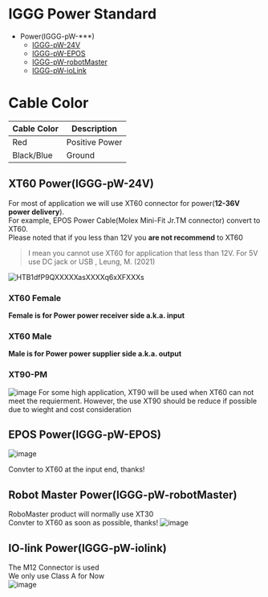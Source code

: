 # IGGG Power Standard
* Power(IGGG-pW-***)
  * [IGGG-pW-24V](#xt60-poweriggg-pw-24v)  
  * [IGGG-pW-EPOS](#epos-poweriggg-pw-epos)
  * [IGGG-pW-robotMaster](#Robot-Master-PowerIGGG-pW-robotMaster)
  * [IGGG-pW-ioLink](#IO-link-PowerIGGG-pW-IOlink)

# Cable Color
| Cable Color | Description    |
|-------------|----------------|
| Red         | Positive Power |
| Black/Blue  | Ground         |

## XT60 Power(IGGG-pW-24V)
For most of application we will use XT60 connector for power(**12-36V power delivery**).  
For example, EPOS Power Cable(Molex Mini-Fit Jr.TM connector) convert to  XT60.   
Please noted that if you less than 12V you **are not recommend** to XT60
> I mean you cannot use XT60 for application that less than 12V. For 5V use DC jack or USB , Leung, M. (2021)


![HTB1dfP9QXXXXXasXXXXq6xXFXXXs](https://user-images.githubusercontent.com/45313904/114550172-7d86a100-9c94-11eb-863b-250fd783b190.jpg)   
### XT60 Female
**Female is for Power power receiver side a.k.a. input**
### XT60 Male
**Male is for Power power supplier side a.k.a. output**
### XT90-PM
![image](https://user-images.githubusercontent.com/45313904/146653489-8e680993-5134-4626-be9b-7c0e4d9edb5e.png)
For some high application, XT90 will be used when XT60 can not meet the requierment.
However, the use XT90 should be reduce if possible due to wieght and cost consideration 

## EPOS Power(IGGG-pW-EPOS)
![image](https://user-images.githubusercontent.com/45313904/114552117-d0615800-9c96-11eb-9c25-5cab59992c48.png)

Convter to XT60 at the input end, thanks!

## Robot Master Power(IGGG-pW-robotMaster)
RoboMaster product will normally use XT30      
Convter to XT60 as soon as possible, thanks!
![image](https://user-images.githubusercontent.com/45313904/118518768-0b115100-b76b-11eb-9b3f-0e1c5d2d88a1.png)

## IO-link Power(IGGG-pW-iolink)
The M12 Connector is used     
We only use Class A for Now   
![image](https://user-images.githubusercontent.com/45313904/123666800-2001f980-d86c-11eb-82a7-d86d2a6f4646.png)

